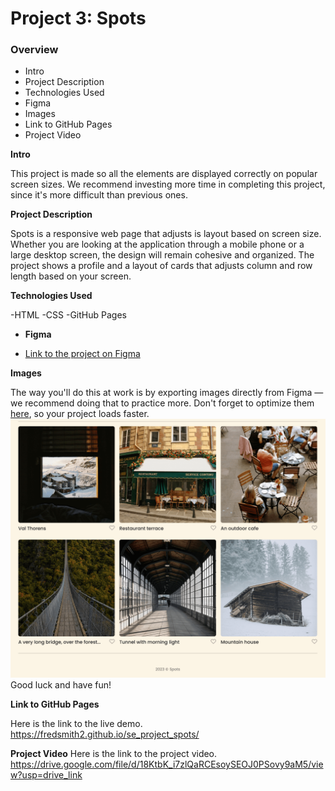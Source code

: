 # Project 3: Spots

### Overview

- Intro
- Project Description
- Technologies Used
- Figma
- Images
- Link to GitHub Pages
- Project Video

**Intro**

This project is made so all the elements are displayed correctly on popular screen sizes. We recommend investing more time in completing this project, since it's more difficult than previous ones.

**Project Description**

Spots is a responsive web page that adjusts is layout based on screen size. Whether you are looking at the application through a mobile phone or a large desktop screen, the design will remain cohesive and organized. The project shows a profile and a layout of cards that adjusts column and row length based on your screen.

**Technologies Used**

-HTML
-CSS
-GitHub Pages

- **Figma**

- [Link to the project on Figma](https://www.figma.com/file/BBNm2bC3lj8QQMHlnqRsga/Sprint-3-Project-%E2%80%94-Spots?type=design&node-id=2%3A60&mode=design&t=afgNFybdorZO6cQo-1)

**Images**

The way you'll do this at work is by exporting images directly from Figma — we recommend doing that to practice more. Don't forget to optimize them [here](https://tinypng.com/), so your project loads faster.
![alt text](images/figma.png)
Good luck and have fun!

**Link to GitHub Pages**

Here is the link to the live demo.
https://fredsmith2.github.io/se_project_spots/

**Project Video**
Here is the link to the project video.
https://drive.google.com/file/d/18KtbK_i7zlQaRCEsoySEOJ0PSovy9aM5/view?usp=drive_link

